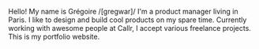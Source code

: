 Hello! My name is Grégoire  /[gregwar]/
I'm a product manager living in Paris. I like to design and build cool products on my spare time. Currently working with awesome people at Callr, I accept various freelance projects. This is my portfolio website.

